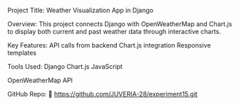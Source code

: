 Project Title: Weather Visualization App in Django

Overview:
This project connects Django with OpenWeatherMap and Chart.js to display both current and past weather data through interactive charts.

Key Features:
API calls from backend
Chart.js integration
Responsive templates

Tools Used:
Django
Chart.js
JavaScript

OpenWeatherMap API

GitHub Repo:
🔗 https://github.com/JUVERIA-28/experiment15.git
